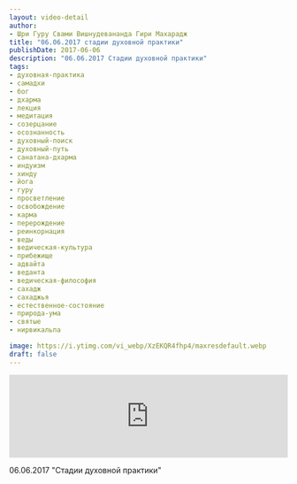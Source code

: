 ```yaml
---
layout: video-detail
author:
- Шри Гуру Свами Вишнудевананда Гири Махарадж
title: "06.06.2017 стадии духовной практики"
publishDate: 2017-06-06
description: "06.06.2017 Стадии духовной практики"
tags: 
- духовная-практика
- самадхи
- бог
- дхарма
- лекция
- медитация
- созерцание
- осознанность
- духовный-поиск
- духовный-путь
- санатана-дхарма
- индуизм
- хинду
- йога
- гуру
- просветление
- освобождение
- карма
- перерождение
- реинкорнация
- веды
- ведическая-культура
- прибежище
- адвайта
- веданта
- ведическая-философия
- сахадж
- сахаджья
- естественное-состояние
- природа-ума
- святые
- нирвикальпа

image: https://i.ytimg.com/vi_webp/XzEKQR4fhp4/maxresdefault.webp
draft: false
---
```


<iframe width="100%" src="https://www.youtube.com/embed/XzEKQR4fhp4" frameborder="0" allowfullscreen=""></iframe> 

 06.06.2017 "Стадии духовной практики"

  

 